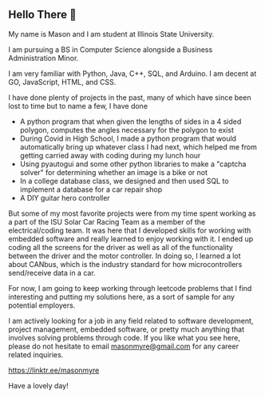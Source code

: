 ## Hello There 👋

My name is Mason and I am student at Illinois State University.

I am pursuing a BS in Computer Science alongside a Business Administration Minor.

I am very familiar with Python, Java, C++, SQL, and Arduino.
I am decent at GO, JavaScript, HTML, and CSS.

I have done plenty of projects in the past, many of which have since been lost to time but to name a few, I have done
- A python program that when given the lengths of sides in a 4 sided polygon, computes the angles necessary for the polygon to exist
- During Covid in High School, I made a python program that would automatically bring up whatever class I had next, which helped me from getting carried away with coding during my lunch hour
- Using pyautogui and some other python libraries to make a "captcha solver" for determining whether an image is a bike or not
- In a college database class, we designed and then used SQL to implement a database for a car repair shop
- A DIY guitar hero controller

But some of my most favorite projects were from my time spent working as a part of the ISU Solar Car Racing Team as a member of the electrical/coding team.
It was here that I developed skills for working with embedded software and really learned to enjoy working with it.
I ended up coding all the screens for the driver as well as all of the functionality between the driver and the motor controller.
In doing so, I learned a lot about CANbus, which is the industry standard for how microcontrollers send/receive data in a car.

For now, I am going to keep working through leetcode problems that I find interesting and putting my solutions here, as a sort of sample for any potential employers.

I am actively looking for a job in any field related to software development, project management, embedded software, or pretty much anything that involves solving problems through code.
If you like what you see here, please do not hesitate to email masonmyre@gmail.com for any career related inquiries.

https://linktr.ee/masonmyre

Have a lovely day!




<!--
**Lancer077/Lancer077** is a ✨ _special_ ✨ repository because its `README.md` (this file) appears on your GitHub profile.

Here are some ideas to get you started:

- 🔭 I’m currently working on ...
- 🌱 I’m currently learning ...
- 👯 I’m looking to collaborate on ...
- 🤔 I’m looking for help with ...
- 💬 Ask me about ...
- 📫 How to reach me: ...
- 😄 Pronouns: ...
- ⚡ Fun fact: ...
-->
